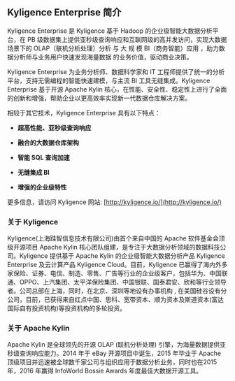 ## Kyligence Enterprise 简介

Kyligence Enterprise 是 Kyligence 基于 Hadoop 的企业级智能大数据分析平台，在 PB 级数据集上提供亚秒级查询响应和互联网级的高并发访问，实现大数据场景下的 OLAP（联机分析处理）分析 与 大 规 模 BI（商务智能）应用 ，助力数据分析师与业务用户快速发现海量数据 的业务价值，驱动商业决策。

Kyligence Enterprise 为业务分析师、数据科学家和 IT 工程师提供了统一的分析平台，支持无需编程的智能快速建模，与主流 BI 工具无缝集成。Kyligence Enterprise 基于开源 Apache Kylin 核心，在性能、安全性、稳定性上进行了全面的创新和增强，帮助企业以更高效率实现新一代数据仓库解决方案。

相较于其它技术，Kyligence Enterprise 具有以下特点：

- **超高性能、亚秒级查询响应**

- **融合的大数据仓库架构** 

- **智能 SQL 查询加速**

- **无缝集成 BI** 
- **增强的企业级特性**

更多信息，请访问 Kyligence 网站: [http://kyligence.io/](http://kyligence.io/)



### 关于 Kyligence

Kyligence(上海跬智信息技术有限公司)由首个来自中国的 Apache 软件基金会顶级开源项目 Apache Kylin 核心团队组建，是专注于大数据分析领域的数据科技公司。Kyligence 提供基于 Apache Kylin 的企业级智能大数据分析产品 Kyligence Enterprise 及云计算产品 Kyligence Cloud。目前，Kyligence 已赢得了海内外多家保险、证券、电信、制造、零售、广告等行业的企业级客户，包括华为、中国联通、OPPO、上汽集团、太平洋保险集团、中国银联、国泰君安、欣和等行业领导者。公司总部在上海，同时，在北京、深圳等地设有办事机构 , 在美国硅谷设有分公司，目前，已获得来自红点中国、思科、宽带资本、顺为资本及斯道资本(富达国际自有投资机构)等投资机构的多轮投资。



### 关于 Apache Kylin

Apache Kylin 是全球领先的开源 OLAP (联机分析处理) 引擎，为海量数据提供亚秒级查询响应能力。2014 年于 eBay 开源项目中诞生，2015 年毕业于 Apache 顶级项目并迅速被全球数千家公司与组织应用于数据分析业务，同时也在2015 年，2016 年赢得 InfoWorld Bossie Awards 年度最佳大数据开源工具。​